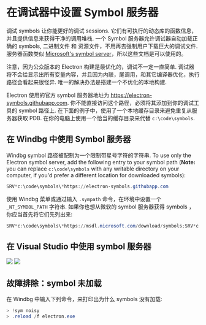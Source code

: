 # 在调试器中设置 Symbol 服务器

调试 symbols 让你能更好的调试 sessions. 它们有可执行的动态库的函数信息，并且提供信息来获得干净的调用堆栈. 一个 Symbol 服务器允许调试器自动加载正确的 symbols, 二进制文件 和 资源文件，不用再去强制用户下载巨大的调试文件. 服务器函数类似 [Microsoft's symbol server](https://support.microsoft.com/kb/311503)，所以这些文档是可以使用的。

注意，因为公众版本的 Electron 构建是最优化的，调试不一定一直简单. 调试器将不会给显示出所有变量内容，并且因为内联，尾调用，和其它编译器优化，执行路径会看起来很怪异. 唯一的解决办法是搭建一个不优化的本地构建.

Electron 使用的官方 symbol 服务器地址为 https://electron-symbols.githubapp.com. 你不能直接访问这个路径，必须将其添加到你的调试工具的 symbol 路径上. 在下面的例子中，使用了一个本地缓存目录来避免重复从服务器获取 PDB. 在你的电脑上使用一个恰当的缓存目录来代替 `c:\code\symbols`.

## 在 Windbg 中使用 Symbol 服务器

Windbg symbol 路径被配制为一个限制带星号字符的字符串. To use only the Electron symbol server, add the following entry to your symbol path (**Note:** you can replace `c:\code\symbols` with any writable directory on your computer, if you'd prefer a different location for downloaded symbols):

```powershell
SRV*c:\code\symbols\*https://electron-symbols.githubapp.com
```

使用 Windbg 菜单或通过输入 `.sympath` 命令，在环境中设置一个 `_NT_SYMBOL_PATH` 字符串. 如果你也想从微软的 symbol 服务器获得 symbols ，你应当首先将它们先列出来:

```powershell
SRV*c:\code\symbols\*https://msdl.microsoft.com/download/symbols;SRV*c:\code\symbols\*https://electron-symbols.githubapp.com
```

## 在 Visual Studio 中使用 symbol 服务器

<img src='https://mdn.mozillademos.org/files/733/symbol-server-vc8express-menu.jpg' />
<img src='https://mdn.mozillademos.org/files/2497/2005_options.gif' />

## 故障排除：symbol 未加载

在 Windbg 中输入下列命令，来打印出为什么 symbols 没有加载:

```powershell
> !sym noisy
> .reload /f electron.exe
```
